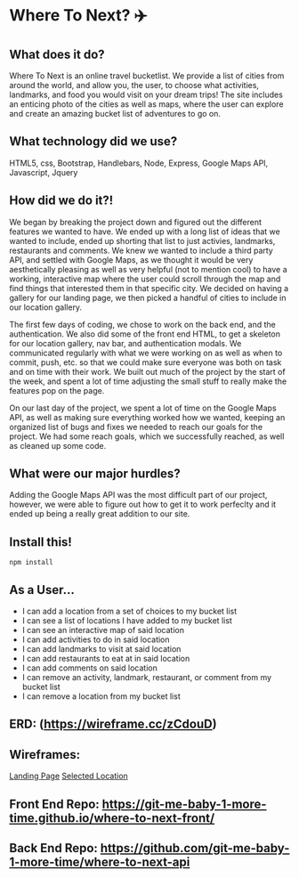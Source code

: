 # Where To Next? :airplane:

## What does it do?
Where To Next is an online travel bucketlist. We provide a list of cities from around the world, and allow you, the user, to choose what activities, landmarks, and food you would visit on your dream trips! The site includes an enticing photo of the cities as well as maps, where the user can explore and create an amazing bucket list of adventures to go on.

## What technology did we use?
HTML5, css, Bootstrap, Handlebars, Node, Express, Google Maps API, Javascript, Jquery

## How did we do it?!
We began by breaking the project down and figured out the different features we wanted to have. We ended up with a long list of ideas that we wanted to include, ended up shorting that list to just activies, landmarks, restaurants and comments. We knew we wanted to include a third party API, and settled with Google Maps, as we thought it would be very aesthetically pleasing as well as very helpful (not to mention cool) to have a working, interactive map where the user could scroll through the map and find things that interested them in that specific city. We decided on having a gallery for our landing page, we then picked a handful of cities to include in our location gallery.

The first few days of coding, we chose to work on the back end, and the authentication. We also did some of the front end HTML, to get a skeleton for our location gallery, nav bar, and authentication modals. We communicated regularly with what we were working on as well as when to commit, push, etc. so that we could make sure everyone was both on task and on time with their work. We built out much of the project by the start of the week, and spent a lot of time adjusting the small stuff to really make the features pop on the page.

On our last day of the project, we spent a lot of time on the Google Maps API, as well as making sure everything worked how we wanted, keeping an organized list of bugs and fixes we needed to reach our goals for the project. We had some reach goals, which we successfully reached, as well as cleaned up some code.

## What were our major hurdles?
Adding the Google Maps API was the most difficult part of our project, however, we were able to figure out how to get it to work perfeclty and it ended up being a really great addition to our site.

## Install this!
`npm install`

## As a User...
* I can add a location from a set of choices to my bucket list
* I can see a list of locations I have added to my bucket list
* I can see an interactive map of said location
* I can add activities to do in said location
* I can add landmarks to visit at said location
* I can add restaurants to eat at in said location
* I can add comments on said location
* I can remove an activity, landmark, restaurant, or comment from my bucket list
* I can remove a location from my bucket list

## ERD: (https://wireframe.cc/zCdouD)

## Wireframes:
[Landing Page](https://wireframe.cc/nxWe1b)
[Selected Location](https://wireframe.cc/rjNLqm)

## Front End Repo: https://git-me-baby-1-more-time.github.io/where-to-next-front/

## Back End Repo: https://github.com/git-me-baby-1-more-time/where-to-next-api
